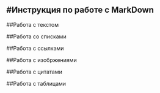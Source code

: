 #Инструкция по работе с MarkDown
---
##Работа с текстом

##Работа со списками

##Работа с ссылками

##Работа с изобржениями

##Работа с цитатами

##Работа с таблицами